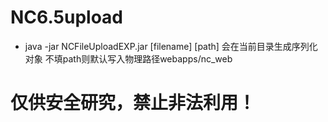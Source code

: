 # NC6.5upload
- java -jar NCFileUploadEXP.jar [filename] [path]
会在当前目录生成序列化对象
不填path则默认写入物理路径webapps/nc_web
# 仅供安全研究，禁止非法利用！

